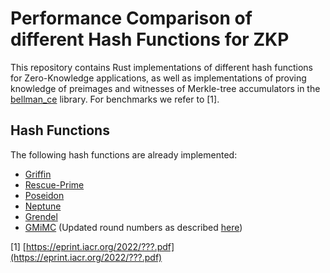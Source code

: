 # Performance Comparison of different Hash Functions for ZKP

This repository contains Rust implementations of different hash functions for Zero-Knowledge applications, as well as implementations of proving knowledge of preimages and witnesses of Merkle-tree accumulators in the [bellman_ce](https://github.com/matter-labs/bellman) library. For benchmarks we refer to [1].

## Hash Functions

The following hash functions are already implemented:

- [Griffin](https://eprint.iacr.org/2022/???.pdf)
- [Rescue-Prime](https://www.esat.kuleuven.be/cosic/publications/article-3259.pdf)
- [Poseidon](https://eprint.iacr.org/2019/458.pdf)
- [Neptune](https://eprint.iacr.org/2021/1695.pdf)
- [Grendel](https://eprint.iacr.org/2021/984.pdf)
- [GMiMC](https://eprint.iacr.org/2019/397.pdf) (Updated round numbers as described [here](https://eprint.iacr.org/2021/267.pdf))

[1] [https://eprint.iacr.org/2022/???.pdf](https://eprint.iacr.org/2022/???.pdf)
